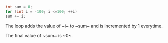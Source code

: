 ```c++  
int sum = 0;
for (int i = -100; i <=100; ++i)
sum += i;
```

The loop adds the value of ~i~ to ~sum~ and is incremented by 1 everytime.

The final value of ~sum~ is ~0~.
